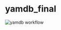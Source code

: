# yamdb_final

![yamdb workflow](https://github.com/sapphirehead/yamdb_final/actions/workflows/yamdb_workflow.yml/badge.svg)
